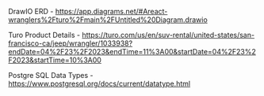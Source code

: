 DrawIO ERD - https://app.diagrams.net/#Areact-wranglers%2Fturo%2Fmain%2FUntitled%20Diagram.drawio

Turo Product Details - https://turo.com/us/en/suv-rental/united-states/san-francisco-ca/jeep/wrangler/1033938?endDate=04%2F23%2F2023&endTime=11%3A00&startDate=04%2F23%2F2023&startTime=10%3A00

Postgre SQL Data Types - https://www.postgresql.org/docs/current/datatype.html